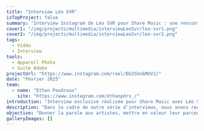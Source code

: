 ```yaml
---
title: "Interview Léo SVR"
isTopProject: false
summary: "Interview Instagram de Léo SVR pour Share Music : une rencontre avec un artiste qui fait bouger la scène rap."
cover1: "/img/projects/multimedia/interviewLeoSvr/leo-svr1.png"
cover2: "/img/projects/multimedia/interviewLeoSvr/leo-svr2.png"
tags:
  - Vidéo
  - Interview
tools:
  - Appareil Photo
  - Suite Adobe
projectUrl: "https://www.instagram.com/reel/DG3ShnbMUVJ/"
date: "Février 2025"
team:
  - name: "Ethan Poudroux"
    site: "https://www.instagram.com/ethanpdrx_/"
introduction: "Interview exclusive réalisée pour Share Music avec Léo SVR, figure montante de la scène rap francophone."
description: "Dans le cadre de notre série d'interviews, nous avons rencontré Léo SVR pour parler de son actu, de son processus créatif et de sa vision de la scène rap. En tant que photographe et vidéaste, j'ai assuré la captation et le montage de l'interview, tout en veillant à conserver l'esthétique visuelle propre à Share Music. Ce format, diffusé sur Instagram, vise à offrir un échange authentique et percutant entre l'artiste et notre communauté."
objective: "Donner la parole aux artistes, mettre en valeur leur parcours et créer un contenu qualitatif et accessible pour les fans de rap, tout en renforçant l'image de Share Music comme média de référence."
galleryImages: []
---
```

